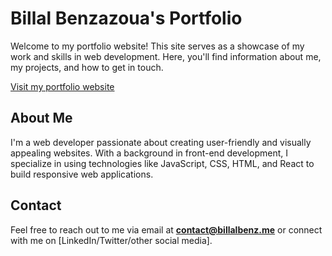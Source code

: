# Billal Benzazoua's Portfolio

Welcome to my portfolio website! This site serves as a showcase of my work and skills in web development. Here, you'll find information about me, my projects, and how to get in touch.

[Visit my portfolio website](https://billalbenz.me/)

## About Me

I'm a web developer passionate about creating user-friendly and visually appealing websites. With a background in front-end development, I specialize in using technologies like JavaScript, CSS, HTML, and React to build responsive web applications.

## Contact

Feel free to reach out to me via email at **contact@billalbenz.me** or connect with me on [LinkedIn/Twitter/other social media].
